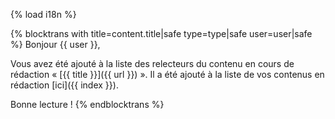 {% load i18n %}

{% blocktrans with title=content.title|safe type=type|safe user=user|safe %}
Bonjour {{ user }},

Vous avez été ajouté à la liste des relecteurs du contenu en cours de rédaction « [{{ title }}]({{ url }}) ». 
Il a été ajouté à la liste de vos contenus en rédaction 
[ici]({{ index }}).

Bonne lecture !
{%  endblocktrans %}
